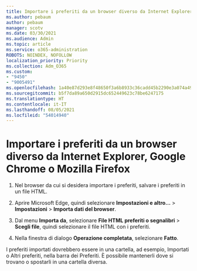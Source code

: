 ```yaml
---
title: Importare i preferiti da un browser diverso da Internet Explorer, Google Chrome o Mozilla Firefox
ms.author: pebaum
author: pebaum
manager: scotv
ms.date: 03/30/2021
ms.audience: Admin
ms.topic: article
ms.service: o365-administration
ROBOTS: NOINDEX, NOFOLLOW
localization_priority: Priority
ms.collection: Adm_O365
ms.custom:
- "9450"
- "9005491"
ms.openlocfilehash: 1a40e87d293e8f48650f3a6b8933c36cadd45b2290e3a074a499c964a274d59b
ms.sourcegitcommit: b5f7da89a650d2915dc652449623c78be6247175
ms.translationtype: HT
ms.contentlocale: it-IT
ms.lasthandoff: 08/05/2021
ms.locfileid: "54014940"
---
```

# <a name="import-favorites-from-a-browser-other-than-internet-explorer-google-chrome-or-mozilla-firefox"></a>Importare i preferiti da un browser diverso da Internet Explorer, Google Chrome o Mozilla Firefox

1. Nel browser da cui si desidera importare i preferiti, salvare i preferiti in un file HTML.

1. Aprire Microsoft Edge, quindi selezionare **Impostazioni e altro...** > **Impostazioni** > **Importa dati del browser**.

1. Dal menu **Importa da**, selezionare **File HTML preferiti o segnalibri** > **Scegli file**, quindi selezionare il file HTML con i preferiti.

1. Nella finestra di dialogo **Operazione completata**, selezionare **Fatto**.

I preferiti importati dovrebbero essere in una cartella, ad esempio, Importati o Altri preferiti, nella barra dei Preferiti. È possibile mantenerli dove si trovano o spostarli in una cartella diversa.